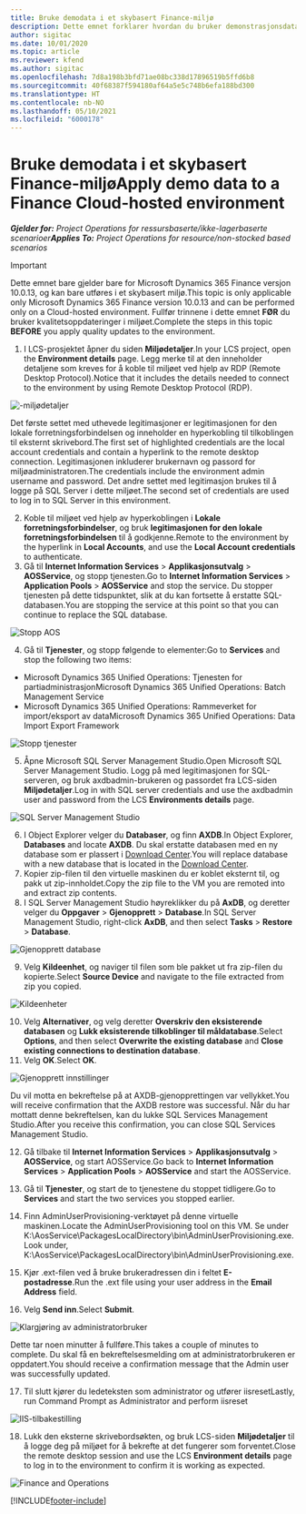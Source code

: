 ```yaml
---
title: Bruke demodata i et skybasert Finance-miljø
description: Dette emnet forklarer hvordan du bruker demonstrasjonsdata fra Project Operations i et skydriftet Dynamics 365 Finance-miljø.
author: sigitac
ms.date: 10/01/2020
ms.topic: article
ms.reviewer: kfend
ms.author: sigitac
ms.openlocfilehash: 7d8a198b3bfd71ae08bc338d17896519b5ffd6b8
ms.sourcegitcommit: 40f68387f594180af64a5e5c748b6efa188bd300
ms.translationtype: HT
ms.contentlocale: nb-NO
ms.lasthandoff: 05/10/2021
ms.locfileid: "6000178"
---
```

# <a name="apply-demo-data-to-a-finance-cloud-hosted-environment"></a><span data-ttu-id="d82b2-103">Bruke demodata i et skybasert Finance-miljø</span><span class="sxs-lookup"><span data-stu-id="d82b2-103">Apply demo data to a Finance Cloud-hosted environment</span></span>

<span data-ttu-id="d82b2-104">_**Gjelder for:** Project Operations for ressursbaserte/ikke-lagerbaserte scenarioer_</span><span class="sxs-lookup"><span data-stu-id="d82b2-104">_**Applies To:** Project Operations for resource/non-stocked based scenarios_</span></span>

> [!IMPORTANT]
> <span data-ttu-id="d82b2-105">Dette emnet bare gjelder bare for Microsoft Dynamics 365 Finance versjon 10.0.13, og kan bare utføres i et skybasert miljø.</span><span class="sxs-lookup"><span data-stu-id="d82b2-105">This topic is only applicable only Microsoft Dynamics 365 Finance version 10.0.13 and can be performed only on a Cloud-hosted environment.</span></span> <span data-ttu-id="d82b2-106">Fullfør trinnene i dette emnet **FØR** du bruker kvalitetsoppdateringer i miljøet.</span><span class="sxs-lookup"><span data-stu-id="d82b2-106">Complete the steps in this topic **BEFORE** you apply quality updates to the environment.</span></span>

1. <span data-ttu-id="d82b2-107">I LCS-prosjektet åpner du siden **Miljødetaljer**.</span><span class="sxs-lookup"><span data-stu-id="d82b2-107">In your LCS project, open the **Environment details** page.</span></span> <span data-ttu-id="d82b2-108">Legg merke til at den inneholder detaljene som kreves for å koble til miljøet ved hjelp av RDP (Remote Desktop Protocol).</span><span class="sxs-lookup"><span data-stu-id="d82b2-108">Notice that it includes the details needed to connect to the environment by using Remote Desktop Protocol (RDP).</span></span>

![-miljødetaljer](./media/1EnvironmentDetails.png)

<span data-ttu-id="d82b2-110">Det første settet med uthevede legitimasjoner er legitimasjonen for den lokale forretningsforbindelsen og inneholder en hyperkobling til tilkoblingen til eksternt skrivebord.</span><span class="sxs-lookup"><span data-stu-id="d82b2-110">The first set of highlighted credentials are the local account credentials and contain a hyperlink to the remote desktop connection.</span></span> <span data-ttu-id="d82b2-111">Legitimasjonen inkluderer brukernavn og passord for miljøadministratoren.</span><span class="sxs-lookup"><span data-stu-id="d82b2-111">The credentials include the environment admin username and password.</span></span> <span data-ttu-id="d82b2-112">Det andre settet med legitimasjon brukes til å logge på SQL Server i dette miljøet.</span><span class="sxs-lookup"><span data-stu-id="d82b2-112">The second set of credentials are used to log in to SQL Server in this environment.</span></span>

2. <span data-ttu-id="d82b2-113">Koble til miljøet ved hjelp av hyperkoblingen i **Lokale forretningsforbindelser**, og bruk **legitimasjonen for den lokale forretningsforbindelsen** til å godkjenne.</span><span class="sxs-lookup"><span data-stu-id="d82b2-113">Remote to the environment by the hyperlink in **Local Accounts**, and use the **Local Account credentials** to authenticate.</span></span>
3. <span data-ttu-id="d82b2-114">Gå til **Internet Information Services** > **Applikasjonsutvalg** > **AOSService**, og stopp tjenesten.</span><span class="sxs-lookup"><span data-stu-id="d82b2-114">Go to **Internet Information Services** > **Application Pools** > **AOSService** and stop the service.</span></span> <span data-ttu-id="d82b2-115">Du stopper tjenesten på dette tidspunktet, slik at du kan fortsette å erstatte SQL-databasen.</span><span class="sxs-lookup"><span data-stu-id="d82b2-115">You are stopping the service at this point so that you can continue to replace the SQL database.</span></span>

![Stopp AOS](./media/2StopAOS.png)

4. <span data-ttu-id="d82b2-117">Gå til **Tjenester**, og stopp følgende to elementer:</span><span class="sxs-lookup"><span data-stu-id="d82b2-117">Go to **Services** and stop the following two items:</span></span>

- <span data-ttu-id="d82b2-118">Microsoft Dynamics 365 Unified Operations: Tjenesten for partiadministrasjon</span><span class="sxs-lookup"><span data-stu-id="d82b2-118">Microsoft Dynamics 365 Unified Operations: Batch Management Service</span></span>
- <span data-ttu-id="d82b2-119">Microsoft Dynamics 365 Unified Operations: Rammeverket for import/eksport av data</span><span class="sxs-lookup"><span data-stu-id="d82b2-119">Microsoft Dynamics 365 Unified Operations: Data Import Export Framework</span></span>

![Stopp tjenester](./media/3StopServices.png)

5. <span data-ttu-id="d82b2-121">Åpne Microsoft SQL Server Management Studio.</span><span class="sxs-lookup"><span data-stu-id="d82b2-121">Open Microsoft SQL Server Management Studio.</span></span> <span data-ttu-id="d82b2-122">Logg på med legitimasjonen for SQL-serveren, og bruk axdbadmin-brukeren og passordet fra LCS-siden **Miljødetaljer**.</span><span class="sxs-lookup"><span data-stu-id="d82b2-122">Log in with SQL server credentials and use the axdbadmin user and password from the LCS **Environments details** page.</span></span>

![SQL Server Management Studio](./media/4SSMS.png)

6. <span data-ttu-id="d82b2-124">I Object Explorer velger du **Databaser**, og finn **AXDB**.</span><span class="sxs-lookup"><span data-stu-id="d82b2-124">In Object Explorer, **Databases** and locate **AXDB**.</span></span> <span data-ttu-id="d82b2-125">Du skal erstatte databasen med en ny database som er plassert i [Download Center](https://download.microsoft.com/download/1/a/3/1a314bd2-b082-4a87-abdc-1ba26c92b63d/ProjOpsDemoDataFOGARelease.zip).</span><span class="sxs-lookup"><span data-stu-id="d82b2-125">You will replace database with a new database that is located in the [Download Center](https://download.microsoft.com/download/1/a/3/1a314bd2-b082-4a87-abdc-1ba26c92b63d/ProjOpsDemoDataFOGARelease.zip).</span></span> 
7. <span data-ttu-id="d82b2-126">Kopier zip-filen til den virtuelle maskinen du er koblet eksternt til, og pakk ut zip-innholdet.</span><span class="sxs-lookup"><span data-stu-id="d82b2-126">Copy the zip file to the VM you are remoted into and extract zip contents.</span></span>
8. <span data-ttu-id="d82b2-127">I SQL Server Management Studio høyreklikker du på **AxDB**, og deretter velger du **Oppgaver** > **Gjenopprett** > **Database**.</span><span class="sxs-lookup"><span data-stu-id="d82b2-127">In SQL Server Management Studio, right-click **AxDB**, and then select **Tasks** > **Restore** > **Database**.</span></span>

![Gjenopprett database](./media/5RestoreDatabase.png)

9. <span data-ttu-id="d82b2-129">Velg **Kildeenhet**, og naviger til filen som ble pakket ut fra zip-filen du kopierte.</span><span class="sxs-lookup"><span data-stu-id="d82b2-129">Select **Source Device** and navigate to the file extracted from zip you copied.</span></span>

![Kildeenheter](./media/6SourceDevice.png)

10. <span data-ttu-id="d82b2-131">Velg **Alternativer**, og velg deretter **Overskriv den eksisterende databasen** og **Lukk eksisterende tilkoblinger til måldatabase**.</span><span class="sxs-lookup"><span data-stu-id="d82b2-131">Select **Options**, and then select **Overwrite the existing database** and **Close existing connections to destination database**.</span></span> 
11. <span data-ttu-id="d82b2-132">Velg **OK**.</span><span class="sxs-lookup"><span data-stu-id="d82b2-132">Select **OK**.</span></span>

![Gjenopprett innstillinger](./media/7RestoreSetting.png)

<span data-ttu-id="d82b2-134">Du vil motta en bekreftelse på at AXDB-gjenopprettingen var vellykket.</span><span class="sxs-lookup"><span data-stu-id="d82b2-134">You will receive confirmation that the AXDB restore was successful.</span></span> <span data-ttu-id="d82b2-135">Når du har mottatt denne bekreftelsen, kan du lukke SQL Services Management Studio.</span><span class="sxs-lookup"><span data-stu-id="d82b2-135">After you receive this confirmation, you can close SQL Services Management Studio.</span></span>

12. <span data-ttu-id="d82b2-136">Gå tilbake til **Internet Information Services** > **Applikasjonsutvalg** > **AOSService**, og start AOSService.</span><span class="sxs-lookup"><span data-stu-id="d82b2-136">Go back to **Internet Information Services** > **Application Pools** > **AOSService** and start the AOSService.</span></span>
13. <span data-ttu-id="d82b2-137">Gå til **Tjenester**, og start de to tjenestene du stoppet tidligere.</span><span class="sxs-lookup"><span data-stu-id="d82b2-137">Go to **Services** and start the two services you stopped earlier.</span></span>

14. <span data-ttu-id="d82b2-138">Finn AdminUserProvisioning-verktøyet på denne virtuelle maskinen.</span><span class="sxs-lookup"><span data-stu-id="d82b2-138">Locate the AdminUserProvisioning tool on this VM.</span></span> <span data-ttu-id="d82b2-139">Se under K:\AosService\PackagesLocalDirectory\bin\AdminUserProvisioning.exe.</span><span class="sxs-lookup"><span data-stu-id="d82b2-139">Look under, K:\AosService\PackagesLocalDirectory\bin\AdminUserProvisioning.exe.</span></span>
15. <span data-ttu-id="d82b2-140">Kjør .ext-filen ved å bruke brukeradressen din i feltet **E-postadresse**.</span><span class="sxs-lookup"><span data-stu-id="d82b2-140">Run the .ext file using your user address in the **Email Address** field.</span></span> 
16. <span data-ttu-id="d82b2-141">Velg **Send inn**.</span><span class="sxs-lookup"><span data-stu-id="d82b2-141">Select **Submit**.</span></span>

![Klargjøring av administratorbruker](./media/8AdminUserProvisioning.png)

<span data-ttu-id="d82b2-143">Dette tar noen minutter å fullføre.</span><span class="sxs-lookup"><span data-stu-id="d82b2-143">This takes a couple of minutes to complete.</span></span> <span data-ttu-id="d82b2-144">Du skal få en bekreftelsesmelding om at administratorbrukeren er oppdatert.</span><span class="sxs-lookup"><span data-stu-id="d82b2-144">You should receive a confirmation message that the Admin user was successfully updated.</span></span>

17. <span data-ttu-id="d82b2-145">Til slutt kjører du ledeteksten som administrator og utfører iisreset</span><span class="sxs-lookup"><span data-stu-id="d82b2-145">Lastly, run Command Prompt as Administrator and perform iisreset</span></span>

![IIS-tilbakestilling](./media/9IISReset.png)

18. <span data-ttu-id="d82b2-147">Lukk den eksterne skrivebordsøkten, og bruk LCS-siden **Miljødetaljer** til å logge deg på miljøet for å bekrefte at det fungerer som forventet.</span><span class="sxs-lookup"><span data-stu-id="d82b2-147">Close the remote desktop session and use the LCS **Environment details** page to log in to the environment to confirm it is working as expected.</span></span>

![Finance and Operations](./media/10FinanceAndOperations.png)


[!INCLUDE[footer-include](../includes/footer-banner.md)]
